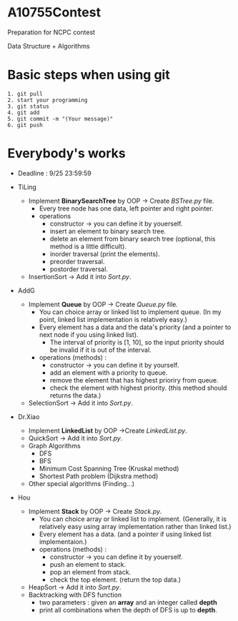 # A10755Contest
Preparation for NCPC contest

Data Structure + Algorithms



# Basic steps when using git
    1. git pull
    2. start your programming
    3. git status
    4. git add
    5. git commit -m "(Your message)"
    6. git push


# Everybody's works
* Deadline : 9/25 23:59:59
* TiLing
    * Implement **BinarySearchTree** by OOP -> Create *BSTree.py* file.
        * Every tree node has one data, left pointer and right pointer.
        * operations 
            * constructor -> you can define it by youerself.
            * insert an element to binary search tree.
            * delete an element from binary search tree (optional, this method is a little difficult).
            * inorder traversal (print the elements).
            * preorder traversal.
            * postorder traversal.
    * InsertionSort -> Add it into *Sort.py*.

* AddG
    * Implement **Queue** by OOP -> Create *Queue.py* file.
        * You can choice array or linked list to implement queue. (In my point, linked list implementation is relatively easy.)
        * Every element has a data and the data's priority (and a pointer to next node if you using linked list).
            * The interval of priority is [1, 10], so the input priority should be invalid if it is out of the interval.
        * operations (methods) : 
            * constructor -> you can define it by yourself.
            * add an element with a priority to queue.
            * remove the element that has highest prioriry from queue.
            * check the element with highest priority. (this method should returns the data.)
    * SelectionSort -> Add it into *Sort.py*.

* Dr.Xiao
    * Implement **LinkedList** by OOP ->Create *LinkedList.py*.
    * QuickSort -> Add it into *Sort.py*.
    * Graph Algorithms
        * DFS
        * BFS
        * Minimum Cost Spanning Tree (Kruskal method)
        * Shortest Path problem (Dijkstra method)
    * Other special algorithms (Finding...)

* Hou
    * Implement **Stack** by OOP -> Create *Stack.py*.
        * You can choice array or linked list to implement. (Generally, it is relatively easy using array implementation rather than linked list.)
        * Every element has a data. (and a pointer if using linked list implementaion.)
        * operations (methods) : 
            * constructor -> you can define it by youerself.
            * push an element to stack.
            * pop an element from stack.
            * check the top element. (return the top data.)
    * HeapSort -> Add it into *Sort.py*.
    * Backtracking with DFS function
        * two parameters : given an **array** and an integer called **depth**
        * print all combinations when the depth of DFS is up to **depth**.
